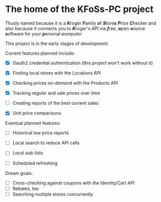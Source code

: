 # The home of the KFoSs-PC project

Thusly named because it is a 
***K***roger ***F***amily ***o***f ***S***tore***s*** ***P***rice ***C***hecker
and also because it connects you to ***K***roger's API via 
***f***ree, ***o***pen-***s***ource ***s***oftware for your ***p***ersonal ***c***omputer 


This project is in the early stages of development.


Current features planned include:
- [x] Oauth2 credential authentication (this project won't work without it)
- [x] Finding local stores with the Locations API
- [x] Checking prices on-demand with the Products API
- [x] Tracking regular and sale prices over time
- [ ] Creating reports of the best current sales 
- [x] Unit price comparisons


Eventual planned features:
- [ ] Historical low price reports
- [ ] Local search to reduce API calls
- [ ] Local sub-lists
- [ ] Scheduled refreshing


Dream goals:
- [ ] Cross-checking against coupons with the Identity/Cart API
- [ ] Rebates, too
- [ ] Searching multiple stores concurrently